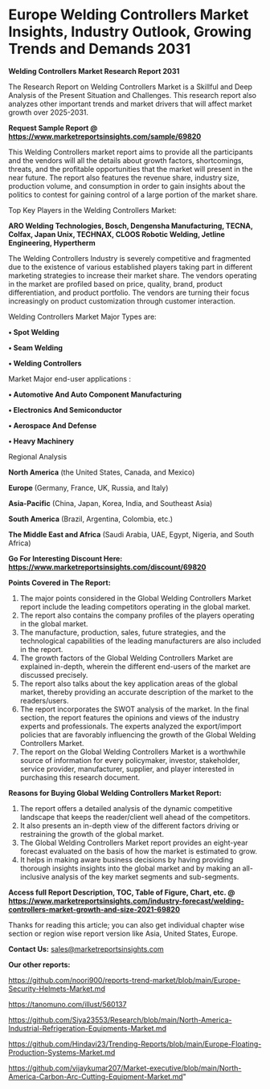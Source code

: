 # Europe Welding Controllers Market Insights, Industry Outlook, Growing Trends and Demands 2031

<strong>Welding Controllers Market Research Report 2031</strong>

The Research Report on Welding Controllers Market is a Skillful and Deep Analysis of the Present Situation and Challenges. This research report also analyzes other important trends and market drivers that will affect market growth over 2025-2031.

<strong>Request Sample Report @ <a href=https://www.marketreportsinsights.com/sample/69820>https://www.marketreportsinsights.com/sample/69820</a></strong>

This Welding Controllers market report aims to provide all the participants and the vendors will all the details about growth factors, shortcomings, threats, and the profitable opportunities that the market will present in the near future. The report also features the revenue share, industry size, production volume, and consumption in order to gain insights about the politics to contest for gaining control of a large portion of the market share.

Top Key Players in the Welding Controllers Market:

<strong>ARO Welding Technologies, Bosch, Dengensha Manufacturing, TECNA, Colfax, Japan Unix, TECHNAX, CLOOS Robotic Welding, Jetline Engineering, Hypertherm</strong>

The Welding Controllers Industry is severely competitive and fragmented due to the existence of various established players taking part in different marketing strategies to increase their market share. The vendors operating in the market are profiled based on price, quality, brand, product differentiation, and product portfolio. The vendors are turning their focus increasingly on product customization through customer interaction.

Welding Controllers Market Major Types are:

<strong>• Spot Welding

• Seam Welding

• Welding Controllers</strong>

Market Major end-user applications :

<strong>• Automotive And Auto Component Manufacturing

• Electronics And Semiconductor

• Aerospace And Defense

• Heavy Machinery</strong>

Regional Analysis

</u><strong><b>North America</b></strong> (the United States, Canada, and Mexico)

<strong><b>Europe </b></strong>(Germany, France, UK, Russia, and Italy)

<strong><b>Asia-Pacific</b></strong> (China, Japan, Korea, India, and Southeast Asia)

<strong><b>South America</b></strong> (Brazil, Argentina, Colombia, etc.)

<strong><b>The Middle East and Africa</b></strong> (Saudi Arabia, UAE, Egypt, Nigeria, and South Africa)

<strong>Go For Interesting Discount Here: <a href=https://www.marketreportsinsights.com/discount/69820>https://www.marketreportsinsights.com/discount/69820</a></strong>

<strong>Points Covered in The Report:</strong>
<ol>
  <li>The major points considered in the Global Welding Controllers Market report include the leading competitors operating in the global market.</li>
  <li>The report also contains the company profiles of the players operating in the global market.</li>
  <li>The manufacture, production, sales, future strategies, and the technological capabilities of the leading manufacturers are also included in the report.</li>
  <li>The growth factors of the Global Welding Controllers Market are explained in-depth, wherein the different end-users of the market are discussed precisely.</li>
  <li>The report also talks about the key application areas of the global market, thereby providing an accurate description of the market to the readers/users.</li>
  <li>The report incorporates the SWOT analysis of the market. In the final section, the report features the opinions and views of the industry experts and professionals. The experts analyzed the export/import policies that are favorably influencing the growth of the Global Welding Controllers Market.</li>
  <li>The report on the Global Welding Controllers Market is a worthwhile source of information for every policymaker, investor, stakeholder, service provider, manufacturer, supplier, and player interested in purchasing this research document.</li>
</ol>
<strong>Reasons for Buying Global Welding Controllers Market Report:</strong>

<ol>
  <li>The report offers a detailed analysis of the dynamic competitive landscape that keeps the reader/client well ahead of the competitors.</li>
  <li>It also presents an in-depth view of the different factors driving or restraining the growth of the global market.</li>
  <li>The Global Welding Controllers Market report provides an eight-year forecast evaluated on the basis of how the market is estimated to grow.</li>
  <li>It helps in making aware business decisions by having providing thorough insights insights into the global market and by making an all-inclusive analysis of the key market segments and sub-segments.</li>
</ol>
<strong>Access full Report Description, TOC, Table of Figure, Chart, etc. @ <a href=https://www.marketreportsinsights.com/industry-forecast/welding-controllers-market-growth-and-size-2021-69820>https://www.marketreportsinsights.com/industry-forecast/welding-controllers-market-growth-and-size-2021-69820</a></strong>


Thanks for reading this article; you can also get individual chapter wise section or region wise report version like Asia, United States, Europe.

<strong>Contact Us:</strong>
sales@marketreportsinsights.com

<strong>Our other reports:</strong>

<a href=https://github.com/noori900/reports-trend-market/blob/main/Europe-Security-Helmets-Market.md>https://github.com/noori900/reports-trend-market/blob/main/Europe-Security-Helmets-Market.md</a>

<a href=https://tanomuno.com/illust/560137>https://tanomuno.com/illust/560137</a>

<a href=https://github.com/Siya23553/Research/blob/main/North-America-Industrial-Refrigeration-Equipments-Market.md>https://github.com/Siya23553/Research/blob/main/North-America-Industrial-Refrigeration-Equipments-Market.md</a>

<a href=https://github.com/Hindavi23/Trending-Reports/blob/main/Europe-Floating-Production-Systems-Market.md>https://github.com/Hindavi23/Trending-Reports/blob/main/Europe-Floating-Production-Systems-Market.md</a>

<a href=https://github.com/vijaykumar207/Market-executive/blob/main/North-America-Carbon-Arc-Cutting-Equipment-Market.md>https://github.com/vijaykumar207/Market-executive/blob/main/North-America-Carbon-Arc-Cutting-Equipment-Market.md</a>"
